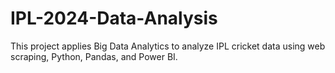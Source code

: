 # IPL-2024-Data-Analysis
This project applies Big Data Analytics to analyze IPL cricket data using web scraping, Python, Pandas, and Power BI.

